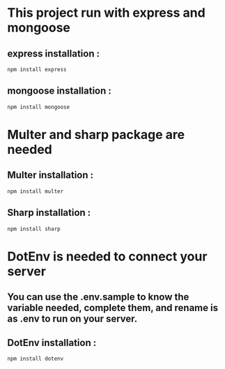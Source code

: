 # This project run with express and mongoose

## express installation :

`npm install express`

## mongoose installation :

`npm install mongoose`

# Multer and sharp package are needed

## Multer installation :

`npm install multer`

## Sharp installation :

`npm install sharp`

# DotEnv is needed to connect your server

## You can use the .env.sample to know the variable needed, complete them, and rename is as .env to run on your server.

## DotEnv installation :

`npm install dotenv`
